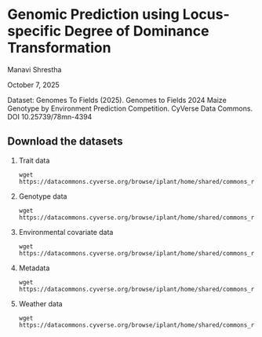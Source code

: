 # Genomic Prediction using Locus-specific Degree of Dominance Transformation

Manavi Shrestha

October 7, 2025

Dataset: Genomes To Fields (2025). Genomes to Fields 2024 Maize Genotype by Environment Prediction Competition. CyVerse Data Commons. DOI 10.25739/78mn-4394

## Download the datasets

1. Trait data
   ```
   wget https://datacommons.cyverse.org/browse/iplant/home/shared/commons_repo/curated/GenomesToFields_GenotypeByEnvironment_PredictionCompetition_2025/Training_data/1_Training_Trait_Data_2014_2023.csv
   ```
2. Genotype data
   ```
   wget https://datacommons.cyverse.org/browse/iplant/home/shared/commons_repo/curated/GenomesToFields_GenotypeByEnvironment_PredictionCompetition_2025/Training_data/5_Genotype_Data_All_2014_2025_Hybrids_numerical.txt
   ```
3. Environmental covariate data
   ```
   wget https://datacommons.cyverse.org/browse/iplant/home/shared/commons_repo/curated/GenomesToFields_GenotypeByEnvironment_PredictionCompetition_2025/Training_data/6_Training_EC_Data_2014_2023.csv
   ```
4. Metadata
   ```
   wget https://datacommons.cyverse.org/browse/iplant/home/shared/commons_repo/curated/GenomesToFields_GenotypeByEnvironment_PredictionCompetition_2025/Training_data/2_Training_Meta_Data_2014_2023.csv
   ```
   
7. Weather data

   ```
   wget https://datacommons.cyverse.org/browse/iplant/home/shared/commons_repo/curated/GenomesToFields_GenotypeByEnvironment_PredictionCompetition_2025/Training_data/4_Training_Weather_Data_2014_2023_full_year.csv
   ```




